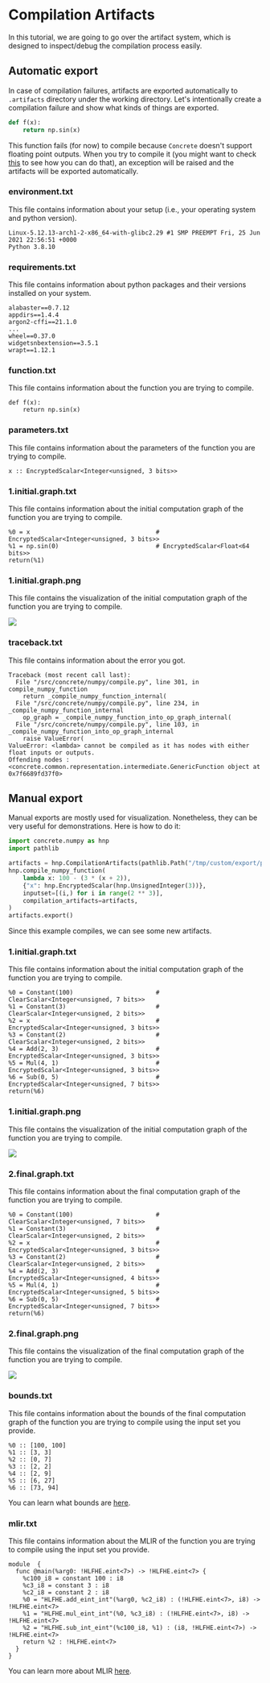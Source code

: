 # Compilation Artifacts

In this tutorial, we are going to go over the artifact system, which is designed to inspect/debug the compilation process easily. 

## Automatic export

In case of compilation failures, artifacts are exported automatically to `.artifacts` directory under the working directory. Let's intentionally create a compilation failure and show what kinds of things are exported.

<!--python-test:skip-->
```python
def f(x):
    return np.sin(x)
```

This function fails (for now) to compile because `Concrete` doesn't support floating point outputs. When you try to compile it (you might want to check [this](../howto/COMPILING_AND_EXECUTING.md) to see how you can do that), an exception will be raised and the artifacts will be exported automatically.

### environment.txt

This file contains information about your setup (i.e., your operating system and python version).

```
Linux-5.12.13-arch1-2-x86_64-with-glibc2.29 #1 SMP PREEMPT Fri, 25 Jun 2021 22:56:51 +0000
Python 3.8.10
```

### requirements.txt

This file contains information about python packages and their versions installed on your system.

```
alabaster==0.7.12
appdirs==1.4.4
argon2-cffi==21.1.0
...
wheel==0.37.0
widgetsnbextension==3.5.1
wrapt==1.12.1
```

### function.txt

This file contains information about the function you are trying to compile.

```
def f(x):
    return np.sin(x)
```

### parameters.txt

This file contains information about the parameters of the function you are trying to compile.

```
x :: EncryptedScalar<Integer<unsigned, 3 bits>>
```

### 1.initial.graph.txt

This file contains information about the initial computation graph of the function you are trying to compile.

```
%0 = x                                   # EncryptedScalar<Integer<unsigned, 3 bits>>
%1 = np.sin(0)                           # EncryptedScalar<Float<64 bits>>
return(%1)
```

### 1.initial.graph.png

This file contains the visualization of the initial computation graph of the function you are trying to compile.

![](../../_static/tutorials/artifacts/auto/1.initial.graph.png)

### traceback.txt

This file contains information about the error you got.

```
Traceback (most recent call last):
  File "/src/concrete/numpy/compile.py", line 301, in compile_numpy_function
    return _compile_numpy_function_internal(
  File "/src/concrete/numpy/compile.py", line 234, in _compile_numpy_function_internal
    op_graph = _compile_numpy_function_into_op_graph_internal(
  File "/src/concrete/numpy/compile.py", line 103, in _compile_numpy_function_into_op_graph_internal
    raise ValueError(
ValueError: <lambda> cannot be compiled as it has nodes with either float inputs or outputs.
Offending nodes : <concrete.common.representation.intermediate.GenericFunction object at 0x7f6689fd37f0>
```

## Manual export

Manual exports are mostly used for visualization. Nonetheless, they can be very useful for demonstrations. Here is how to do it:

```python
import concrete.numpy as hnp
import pathlib

artifacts = hnp.CompilationArtifacts(pathlib.Path("/tmp/custom/export/path"))
hnp.compile_numpy_function(
    lambda x: 100 - (3 * (x + 2)),
    {"x": hnp.EncryptedScalar(hnp.UnsignedInteger(3))},
    inputset=[(i,) for i in range(2 ** 3)],
    compilation_artifacts=artifacts,
)
artifacts.export()
```

Since this example compiles, we can see some new artifacts. 

### 1.initial.graph.txt

This file contains information about the initial computation graph of the function you are trying to compile.

```
%0 = Constant(100)                       # ClearScalar<Integer<unsigned, 7 bits>>
%1 = Constant(3)                         # ClearScalar<Integer<unsigned, 2 bits>>
%2 = x                                   # EncryptedScalar<Integer<unsigned, 3 bits>>
%3 = Constant(2)                         # ClearScalar<Integer<unsigned, 2 bits>>
%4 = Add(2, 3)                           # EncryptedScalar<Integer<unsigned, 3 bits>>
%5 = Mul(4, 1)                           # EncryptedScalar<Integer<unsigned, 3 bits>>
%6 = Sub(0, 5)                           # EncryptedScalar<Integer<unsigned, 7 bits>>
return(%6)
```

### 1.initial.graph.png

This file contains the visualization of the initial computation graph of the function you are trying to compile.

![](../../_static/tutorials/artifacts/manual/1.initial.graph.png)

### 2.final.graph.txt

This file contains information about the final computation graph of the function you are trying to compile.

```
%0 = Constant(100)                       # ClearScalar<Integer<unsigned, 7 bits>>
%1 = Constant(3)                         # ClearScalar<Integer<unsigned, 2 bits>>
%2 = x                                   # EncryptedScalar<Integer<unsigned, 3 bits>>
%3 = Constant(2)                         # ClearScalar<Integer<unsigned, 2 bits>>
%4 = Add(2, 3)                           # EncryptedScalar<Integer<unsigned, 4 bits>>
%5 = Mul(4, 1)                           # EncryptedScalar<Integer<unsigned, 5 bits>>
%6 = Sub(0, 5)                           # EncryptedScalar<Integer<unsigned, 7 bits>>
return(%6)
```

### 2.final.graph.png

This file contains the visualization of the final computation graph of the function you are trying to compile.

![](../../_static/tutorials/artifacts/manual/2.final.graph.png)

### bounds.txt

This file contains information about the bounds of the final computation graph of the function you are trying to compile using the input set you provide.

```
%0 :: [100, 100]
%1 :: [3, 3]
%2 :: [0, 7]
%3 :: [2, 2]
%4 :: [2, 9]
%5 :: [6, 27]
%6 :: [73, 94]
```

You can learn what bounds are [here](../../dev/explanation/TERMINOLOGY_AND_STRUCTURE.md).

### mlir.txt

This file contains information about the MLIR of the function you are trying to compile using the input set you provide.

```
module  {
  func @main(%arg0: !HLFHE.eint<7>) -> !HLFHE.eint<7> {
    %c100_i8 = constant 100 : i8
    %c3_i8 = constant 3 : i8
    %c2_i8 = constant 2 : i8
    %0 = "HLFHE.add_eint_int"(%arg0, %c2_i8) : (!HLFHE.eint<7>, i8) -> !HLFHE.eint<7>
    %1 = "HLFHE.mul_eint_int"(%0, %c3_i8) : (!HLFHE.eint<7>, i8) -> !HLFHE.eint<7>
    %2 = "HLFHE.sub_int_eint"(%c100_i8, %1) : (i8, !HLFHE.eint<7>) -> !HLFHE.eint<7>
    return %2 : !HLFHE.eint<7>
  }
}
```

You can learn more about MLIR [here](../../dev/explanation/MLIR.md).
